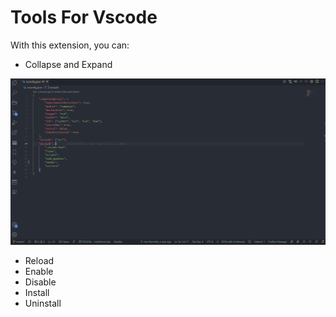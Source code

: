 # Tools For Vscode

With this extension, you can:
- Collapse and Expand

![Collapse-Expand](files/gifs/expand_collapse.gif)

- Reload
- Enable
- Disable
- Install
- Uninstall
